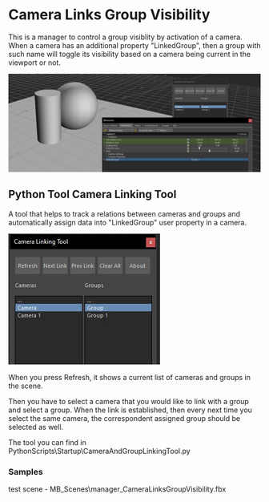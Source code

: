 # Camera Links Group Visibility

 This is a manager to control a group visiblity by activation of a camera.
When a camera has an additional property "LinkedGroup", then a group with such name will toggle its visibility based on a camera being current in the viewport or not.

![cameraLinkVisManager](cameraLinkVis_manager.jpg)

## Python Tool Camera Linking Tool

 A tool that helps to track a relations between cameras and groups and automatically assign data into "LinkedGroup" user property in a camera.

![cameraLinkVisTool](cameraLinkVis_tool.jpg)

When you press Refresh, it shows a current list of cameras and groups in the scene.

Then you have to select a camera that you would like to link with a group and select a group. When the link is established, then every next time you select the same camera, the correspondent assigned group should be selected as well.

The tool you can find in PythonScripts\Startup\CameraAndGroupLinkingTool.py

### Samples

test scene - MB_Scenes\manager_CameraLinksGroupVisibility.fbx
